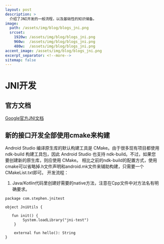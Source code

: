```yaml
---
layout: post
description: > 
  介绍了JNI开发的一般流程，以及基础性的知识储备。
image: 
  path: /assets/img/blog/blogs_jni.png
  srcset: 
    1920w: /assets/img/blog/blogs_jni.png
    960w:  /assets/img/blog/blogs_jni.png
    480w:  /assets/img/blog/blogs_jni.png
accent_image: /assets/img/blog/blogs_jni.png
excerpt_separator: <!--more-->
sitemap: false
---
```

# JNI开发
## 官方文档

[Google官方JNI文档](https://developer.android.com/ndk/guides?hl=zh-cn)

## 新的接口开发全部使用cmake来构建
Android Studio 编译原生库的默认构建工具是 CMake。由于很多现有项目都使用 ndk-build 构建工具包，因此 Android Studio 也支持 ndk-build。不过，如果您要创建新的原生库，则应使用 CMake。
相比之前的ndk-build的配置方式，使用cmake可以省略掉.h文件声明和android.mk文件来辅助构建，只需要一个CMakeList.txt即可。
开发流程：
1. Java/Kotlin代码里创建好需要的native方法，注意在Cpp文件中对方法名有明确要求。

```
package com.stephen.jnitest

object JniUtils {

   fun init() {
        System.loadLibrary("jni-test")
    }

    external fun hello(): String
}
```